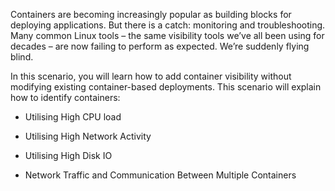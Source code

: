 Containers are becoming increasingly popular as building blocks for deploying applications. But there is a catch: monitoring and troubleshooting.  Many common Linux tools – the same visibility tools we’ve all been using for decades – are now failing to perform as expected. We’re suddenly flying blind.

In this scenario, you will learn how to add container visibility without modifying existing container-based deployments. This scenario will explain how to identify containers:

* Utilising High CPU load

* Utilising High Network Activity

* Utilising High Disk IO

* Network Traffic and Communication Between Multiple Containers

